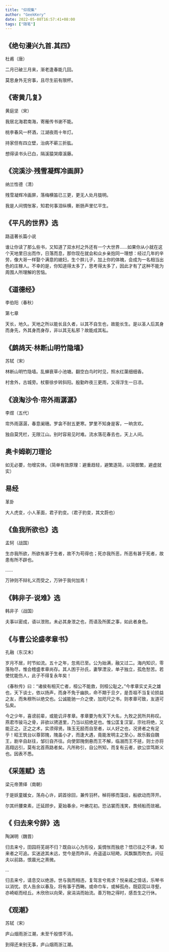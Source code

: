 ```yaml
---
title: "仰观集"
author: "GeekKery"
date: 2022-05-08T16:57:41+08:00
tags: ["随笔"]
---
```


## 《绝句漫兴九首.其四》

杜甫（唐）

二月已破三月来，渐老逢春能几回。

莫思身外无穷事，且尽生前有限杯。

## 《寄黄几复》

黄庭坚（宋）

我居北海君南海，寄雁传书谢不能。

桃李春风一杯酒，江湖夜雨十年灯。

持家但有四立壁，治病不蕲三折肱。

想得读书头已白，隔溪猿哭瘴溪藤。

## 《浣溪沙·残雪凝辉冷画屏》

纳兰性德（清）

残雪凝辉冷画屏，落梅横笛已三更，更无人处月胧明。

我是人间惆怅客，知君何事泪纵横，断肠声里忆平生。

## 《平凡的世界》选

路遥著长篇小说

谁让你读了那么些书，又知道了双水村之外还有一个大世界……如果你从小就在这个天地里日出而作，日落而息，那你现在就会和众乡亲抱同一理想：经过几年的辛劳，像大哥一样娶个满意的媳妇，生个胖儿子，加上你的体魄，会成为一名相当出色的庄稼人。不幸的是，你知道得太多了，思考得太多了，因此才有了这种不能为周围人所理解的苦恼。

## 《道德经》

李伯阳（春秋）

第七章

天长，地久。天地之所以能长且久者，以其不自生也，故能长生。是以圣人后其身而身先，外其身而身存，非以其无私邪？故能成其私。

## 《鹧鸪天·林断山明竹隐墙》

苏轼（宋）

林断山明竹隐墙。乱蝉衰草小池塘。翻空白鸟时时见，照水红蕖细细香。

村舍外，古城旁。杖藜徐步转斜阳。殷勤昨夜三更雨，又得浮生一日凉。

## 《浪淘沙令·帘外雨潺潺》

李煜（五代）

帘外雨潺潺，春意阑珊。罗衾不耐五更寒。梦里不知身是客，一晌贪欢。

独自莫凭栏，无限江山。别时容易见时难。流水落花春去也，天上人间。

## 奥卡姆剃刀理论

如无必要，勿增实体。（简单有效原理：避重趋轻，避繁逐简，以简御繁，避虚就实）

## 易经

革卦

大人虎变，小人革面，君子豹变。（君子豹变，其文蔚也）

## 《鱼我所欲也》选

孟轲（战国）

生亦我所欲，所欲有甚于生者，故不为苟得也；死亦我所恶，所恶有甚于死者，故患有所不辟也。

......

万钟则不辩礼义而受之，万钟于我何加焉！

## 《韩非子·说难》选

韩非子（战国）

夫事以密成，语以泄败。未必其身泄之也，而语及所匿之事，如此者身危。

## 《与曹公论盛孝章书》

孔融（东汉末）

岁月不居，时节如流。五十之年，忽焉已至。公为始满，融又过二。海内知识，零落殆尽，惟会稽盛孝章尚存。其人困于孙氏，妻孥湮没，单孑独立，孤危愁苦。若使忧能伤人，此子不得复永年矣！

《春秋传》曰：“诸侯有相灭亡者，桓公不能救，则桓公耻之。”今孝章实丈夫之雄也，天下谈士，依以扬声，而身不免于幽执，命不期于旦夕，是吾祖不当复论损益之友，而朱穆所以绝交也。公诚能驰一介之使，加咫尺之书，则孝章可致，友道可弘矣。

今之少年，喜谤前辈，或能讥评孝章。孝章要为有天下大名，九牧之民所共称叹。燕君市骏马之骨，非欲以骋道里，乃当以招绝足也。惟公匡复汉室，宗社将绝，又能正之。正之之术，实须得贤。珠玉无胫而自至者，以人好之也，况贤者之有足乎！昭王筑台以尊郭隗，隗虽小才，而逢大遇，竟能发明主之至心，故乐毅自魏王，剧辛自赵往，邹衍自齐往。向使郭隗倒悬而王不解，临溺而王不拯，则士亦将高翔远引，莫有北首燕路者矣。凡所称引，自公所知，而复有云者，欲公崇笃斯义也。因表不悉。

## 《采莲赋》选

梁元帝萧绎（南朝）

于是妖童媛女，荡舟心许，鹢首徐回，兼传羽杯。棹将移而藻挂，船欲动而萍开。

尔其纤腰束素，迁延顾步。夏始春余，叶嫩花初。恐沾裳而浅笑，畏倾船而敛裾。

## 《 归去来兮辞》选

陶渊明（魏晋）

归去来兮，田园将芜胡不归？既自以心为形役，奚惆怅而独悲？悟已往之不谏，知来者之可追。实迷途其未远，觉今是而昨非。舟遥遥以轻飏，风飘飘而吹衣。问征夫以前路，恨晨光之熹微。

...

归去来兮，请息交以绝游。世与我而相违，复驾言兮焉求？悦亲戚之情话，乐琴书以消忧。农人告余以春及，将有事于西畴。或命巾车，或棹孤舟。既窈窕以寻壑，亦崎岖而经丘。木欣欣以向荣，泉涓涓而始流。善万物之得时，感吾生之行休。

## 《观潮》

苏轼（宋）

庐山烟雨浙江潮，未至千般恨不消。

到得还来别无事，庐山烟雨浙江潮。
